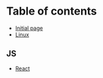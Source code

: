 # Table of contents

* [Initial page](README.md)
* [Linux](ssh-key.md)

## JS

* [React](js/react.md)

